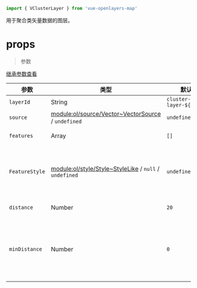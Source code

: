 ```javascript
import { VClusterLayer } from 'vue-openlayers-map'
```

用于聚合类矢量数据的图层。

# props

> 参数

[继承参数查看](LAYER_PROPS.md)

| 参数           | 类型                                                         | 默认值                    | 描述                                                         |
| -------------- | ------------------------------------------------------------ | ------------------------- | ------------------------------------------------------------ |
| `layerId`      | String                                                       | `cluster-layer-${uuid()}` | 图层id                                                       |
| `source`       | [module:ol/source/Vector~VectorSource](https://openlayers.org/en/latest/apidoc/module-ol_source_Vector-VectorSource.html) / `undefined` | `undefined`               | 资源。                                                       |
| `features`     | Array                                                        | `[]`                      | 图层中的要素集合，单个要素参数参考：[feature](FEATURE_OPTS.md) |
| `FeatureStyle` | [ module:ol/style/Style~StyleLike](https://openlayers.org/en/latest/apidoc/module-ol_style_Style.html#~StyleLike) / `null` / `undefined` | `undefined`               | 图层样式。当设置为 时`null`，只有具有自己风格的特征才会被渲染。[`module:ol/style/Style~Style`](https://openlayers.org/en/latest/apidoc/module-ol_style_Style-Style.html)如果未设置，请参阅将使用的默认样式。 |
| `distance`     | Number                                                       | `20`                      | 要素将聚集在一起的像素距离。                                 |
| `minDistance`  | Number                                                       | `0`                       | 设置聚合的最小距离（以像素为单位）。将被限制在配置的距离。默认情况下，不保证最小距离。此配置可用于避免重叠图标。作为权衡，集群要素的位置将不再是其所有要素的中心。 |


